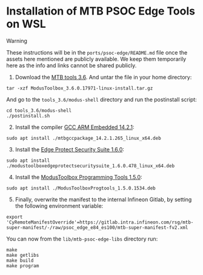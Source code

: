 
# Installation of MTB PSOC Edge Tools on WSL

> [!WARNING]
> These instructions will be in the `ports/psoc-edge/README.md` file once the assets here mentioned are publicly available.
> We keep them temporarily here as the info and links cannot be shared publicly.

1. Download the [MTB tools 3.6](https://mtb-webserver.icp.infineon.com/repo/mtb_installers/ModusToolbox_3.6.0/ModusToolbox-3.6.0.17971-RC3/deploy/ModusToolbox_3.6.0.17971-linux-install.tar.gz). And untar the file in your home directory:

```
tar -xzf ModusToolbox_3.6.0.17971-linux-install.tar.gz
```

And go to the `tools_3.6/modus-shell` directory and run the postinstall script:

```
cd tools_3.6/modus-shell
./postinstall.sh
```

2. Install the compiler  [GCC ARM Embedded 14.2.1](https://mtb-webserver.icp.infineon.com/repo/gcc-standalone-package/develop/MTB-GCC-14.2.1.265-RC1/deploy/):

```
sudo apt install ./mtbgccpackage_14.2.1.265_linux_x64.deb
```
3. Install the [Edge Protect Security Suite 1.6.0](https://mtb-webserver.icp.infineon.com/repo/mtb-packs/mtb-edge-protect-security-suite/integration/pse84/478/deploy/):

```
sudo apt install ./modustoolboxedgeprotectsecuritysuite_1.6.0.478_linux_x64.deb
```

4. Install the [ModusToolbox Programming Tools 1.5.0](https://mtb-webserver.icp.infineon.com/repo/mtb-progtools/modustoolboxprogtools/release/1.5.0/1534/deploy/):

```
sudo apt install ./ModusToolboxProgtools_1.5.0.1534.deb
```

   
5. Finally, overwrite the manifest to the internal Infineon Gitlab, by setting the following environment variable:

```
export 'CyRemoteManifestOverride'=https://gitlab.intra.infineon.com/rsg/mtb-super-manifest/-/raw/psoc_edge_e84_es100/mtb-super-manifest-fv2.xml
```

You can now from the `lib/mtb-psoc-edge-libs` directory run:

```
make 
make getlibs
make build
make program
```

